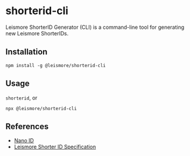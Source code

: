 # shorterid-cli

Leismore ShorterID Generator (CLI) is a command-line tool for generating new Leismore ShorterIDs.

## Installation

`npm install -g @leismore/shorterid-cli`

## Usage

`shorterid`, or

`npx @leismore/shorterid-cli`

## References

* [Nano ID](https://github.com/ai/nanoid)
* [Leismore Shorter ID Specification](https://github.com/leismore/shorterid-spec)
